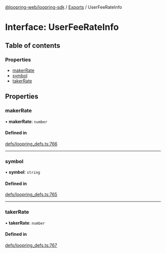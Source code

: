 [@loopring-web/loopring-sdk](../README.md) / [Exports](../modules.md) / UserFeeRateInfo

# Interface: UserFeeRateInfo

## Table of contents

### Properties

- [makerRate](UserFeeRateInfo.md#makerrate)
- [symbol](UserFeeRateInfo.md#symbol)
- [takerRate](UserFeeRateInfo.md#takerrate)

## Properties

### makerRate

• **makerRate**: `number`

#### Defined in

[defs/loopring_defs.ts:766](https://github.com/Loopring/loopring_sdk/blob/29b8a2c/src/defs/loopring_defs.ts#L766)

___

### symbol

• **symbol**: `string`

#### Defined in

[defs/loopring_defs.ts:765](https://github.com/Loopring/loopring_sdk/blob/29b8a2c/src/defs/loopring_defs.ts#L765)

___

### takerRate

• **takerRate**: `number`

#### Defined in

[defs/loopring_defs.ts:767](https://github.com/Loopring/loopring_sdk/blob/29b8a2c/src/defs/loopring_defs.ts#L767)
